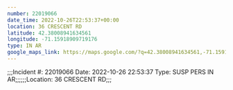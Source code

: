 ```yaml
---
number: 22019066
date_time: 2022-10-26T22:53:37+00:00
location: 36 CRESCENT RD
latitude: 42.38008941634561
longitude: -71.15918909719176
type: IN AR
google_maps_link: https://maps.google.com/?q=42.38008941634561,-71.15918909719176
---
```


;;;Incident #: 22019066   Date: 2022-10-26 22:53:37    Type: SUSP PERS IN AR;;;;;;Location: 36 CRESCENT RD;;;
